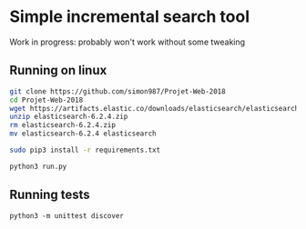 # Simple incremental search tool

Work in progress: probably won't work without some tweaking

## Running on linux
```bash
git clone https://github.com/simon987/Projet-Web-2018
cd Projet-Web-2018
wget https://artifacts.elastic.co/downloads/elasticsearch/elasticsearch-6.2.4.zip
unzip elasticsearch-6.2.4.zip
rm elasticsearch-6.2.4.zip
mv elasticsearch-6.2.4 elasticsearch

sudo pip3 install -r requirements.txt

python3 run.py
```

## Running tests
```
python3 -m unittest discover
```

